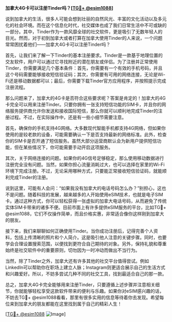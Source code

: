 **加拿大4G卡可以注册Tinder吗？[[TG💪+ @esim1088](https://t.me/s/esim1088)]**

说到加拿大的生活，很多人可能会想到壮丽的自然风光、丰富的文化活动以及多元化的社会环境。而在这个信息化时代，社交媒体也成了我们日常生活中不可或缺的一部分。其中，Tinder作为一款风靡全球的社交软件，更是吸引了无数年轻人的目光。然而，对于初到加拿大或者打算在加拿大使用Tinder的人来说，一个问题常常困扰着他们——加拿大4G卡可以注册Tinder吗？

首先，让我们来了解一下Tinder的基本注册要求。Tinder是一款基于地理位置的交友软件，用户可以通过它寻找附近的潜在朋友或伴侣。为了注册并正常使用Tinder，你需要满足几个基本条件：首先，你需要有一个有效的手机号码，并且这个号码需要能够接收短信验证码；其次，你需要有可用的网络连接，无论是Wi-Fi还是移动数据都可以；最后，你需要下载Tinder官方应用程序，并按照提示完成注册流程。

那么问题来了，加拿大的4G卡是否符合这些要求呢？答案是肯定的！加拿大的4G卡完全可以用来注册Tinder。只要你拥有一张支持短信功能的SIM卡，并且你的网络服务提供商允许你发送和接收国际短信，那么你就可以顺利地完成Tinder的注册过程。不过，在实际操作中，还是有一些小细节需要注意。

首先，确保你的手机支持4G网络。大多数现代智能手机都支持4G网络，但如果你使用的是较老款的设备，可能需要确认一下是否支持最新的网络标准。此外，检查你的SIM卡是否开通了短信服务。虽然大部分运营商默认会为新用户提供短信功能，但在某些情况下，你可能需要手动开启这项服务。

其次，关于网络连接的问题。如果你的4G信号足够稳定，那么使用移动数据进行注册完全没有问题。当然，如果你担心流量消耗过大，也可以选择在家里的Wi-Fi环境下完成注册。不过，无论采用哪种方式，只要能正常接收短信验证码，就能顺利完成Tinder的注册。

说到这里，可能有人会问：“如果我没有加拿大的电话号码怎么办？”别担心，这也不是问题。随着科技的发展，越来越多的人开始使用eSIM技术，也就是电子SIM卡。通过这种方式，你可以轻松获得一张虚拟的加拿大电话号码，从而避免了传统实体SIM卡带来的诸多不便。目前市面上有许多提供eSIM服务的平台，比如TG💪+ @esim1088，它们不仅操作简单，而且价格实惠，非常适合像你这样刚到加拿大的朋友。

接下来，我们来聊聊如何正确使用Tinder。当你成功注册后，记得完善个人资料，包括上传清晰的照片和个人简介。这是吸引他人注意的关键步骤。同时，也要学会合理设置搜索范围，以便找到更符合自己期待的对象。另外，保持礼貌和尊重始终是社交软件中的重要原则，切勿因为一时冲动而做出不当行为。

当然，除了Tinder之外，加拿大还有许多其他的社交平台值得尝试。例如LinkedIn可以帮助你在职场上建立人脉；Instagram则更适合展示自己的生活方式和兴趣爱好。所以，不妨多尝试几种不同的社交工具，找到最适合自己的那一款。

总之，加拿大4G卡完全能够用来注册Tinder，只要遵循上述步骤并注意相关细节，你就能够轻松享受这款软件带来的便利与乐趣。如果你对eSIM感兴趣的话，不妨去TG💪+ @esim1088看看，那里有很多实用的信息等待着你去发现。希望每位来到加拿大的朋友都能在这里找到属于自己的精彩人生！

[[TG💪+ @esim1088](https://t.me/s/esim1088) ![Image](https://i.postimg.cc/4NQfJmqS/Snipaste-2025-05-13-00-14-12.png)]